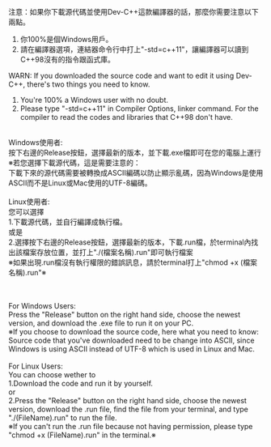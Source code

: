 注意：如果你下載源代碼並使用Dev-C++這款編譯器的話，那麼你需要注意以下兩點。<br />
1. 你100%是個Windows用戶。<br />
2. 請在編譯器選項，連結器命令行中打上"-std=c++11"，讓編譯器可以讀到C++98沒有的指令跟函式庫。<br />

WARN: If you downloaded the source code and want to edit it using Dev-C++, there's two things you need to know.<br />
1. You're 100% a Windows user with no doubt.<br />
2. Please type "-std=c++11" in Compiler Options, linker command. For the compiler to read the codes and libraries that C++98 don't have.<br /><br />

Windows使用者:<br />
按下右邊的Release按鈕，選擇最新的版本，並下載.exe檔即可在您的電腦上運行<br />
※若您選擇下載源代碼，這是需要注意的：<br />
下載下來的源代碼需要被轉換成ASCII編碼以防止顯示亂碼，因為Windows是使用ASCII而不是Linux或Mac使用的UTF-8編碼。<br />
<br />
Linux使用者:<br />
您可以選擇<br />
1.下載源代碼，並自行編譯成執行檔。<br />
或是<br />
2.選擇按下右邊的Release按鈕，選擇最新的版本，下載.run檔，於terminal內找出該檔案存放位置，並打上"./(檔案名稱).run"即可執行檔案<br />
※如果出現.run檔沒有執行權限的錯誤訊息，請於terminal打上"chmod +x (檔案名稱).run"※<br />

<br /><br />
For Windows Users:<br />
Press the "Release" button on the right hand side, choose the newest version, and download the .exe file to run it on your PC.<br />
※If you choose to download the source code, here what you need to know:<br />
Source code that you've downloaded need to be change into ASCII, since Windows is using ASCII instead of UTF-8 which is used in Linux and Mac.<br />
<br />
For Linux Users:<br />
You can choose wether to<br />
1.Download the code and run it by yourself.<br />
or<br />
2.Press the "Release" button on the right hand side, choose the newest version, download the .run file, find the file from your terminal, and type "./(FileName).run" to run the file.<br />
※If you can't run the .run file because not having permission, please type "chmod +x (FileName).run" in the terminal.※
